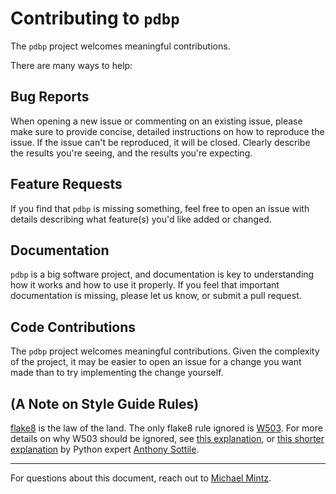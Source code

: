 # Contributing to ``pdbp``

The ``pdbp`` project welcomes meaningful contributions.

There are many ways to help:

## Bug Reports

When opening a new issue or commenting on an existing issue, please make sure to provide concise, detailed instructions on how to reproduce the issue. If the issue can't be reproduced, it will be closed. Clearly describe the results you're seeing, and the results you're expecting.

## Feature Requests

If you find that ``pdbp`` is missing something, feel free to open an issue with details describing what feature(s) you'd like added or changed.  

## Documentation

``pdbp`` is a big software project, and documentation is key to
understanding how it works and how to use it properly. If you feel that important documentation is missing, please let us know, or submit a pull request.

## Code Contributions

The ``pdbp`` project welcomes meaningful contributions. Given the complexity of the project, it may be easier to open an issue for a change you want made than to try implementing the change yourself.

## (A Note on Style Guide Rules)

[flake8](https://github.com/PyCQA/flake8) is the law of the land. The only flake8 rule ignored is [W503](https://github.com/grantmcconnaughey/Flake8Rules/blob/master/_rules/W503.md). For more details on why W503 should be ignored, see [this explanation](https://peps.python.org/pep-0008/#should-a-line-break-before-or-after-a-binary-operator), or [this shorter explanation](https://github.com/PyCQA/flake8/issues/494) by Python expert [Anthony Sottile](https://github.com/asottile).

--------

For questions about this document, reach out to [Michael Mintz](https://github.com/mdmintz).
